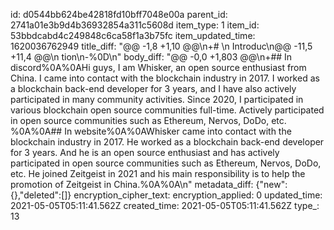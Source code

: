 id: d0544bb624be42818fd10bff7048e00a
parent_id: 2741a01e3b9d4b36932854a311c5608d
item_type: 1
item_id: 53bbdcabd4c249848c6ca58f1a3b75fc
item_updated_time: 1620036762949
title_diff: "@@ -1,8 +1,10 @@\\n+# \\n Introduc\\n@@ -11,5 +11,4 @@\\n tion\\n-%0D\\n"
body_diff: "@@ -0,0 +1,803 @@\\n+## In discord%0A%0AHi guys, I am Whisker, an open source enthusiast from China. I came into contact with the blockchain industry in 2017. I worked as a blockchain back-end developer for 3 years, and I have also actively participated in many community activities. Since 2020, I participated in various blockchain open source communities full-time. Actively participated in open source communities such as Ethereum, Nervos, DoDo, etc. %0A%0A## In website%0A%0AWhisker came into contact with the blockchain industry in 2017. He worked as a blockchain back-end developer for 3 years. And he is an open source enthusiast and has actively participated in open source communities such as Ethereum, Nervos, DoDo, etc. He joined Zeitgeist in 2021 and his main responsibility is to help the promotion of Zeitgeist in China.%0A%0A\\n"
metadata_diff: {"new":{},"deleted":[]}
encryption_cipher_text: 
encryption_applied: 0
updated_time: 2021-05-05T05:11:41.562Z
created_time: 2021-05-05T05:11:41.562Z
type_: 13